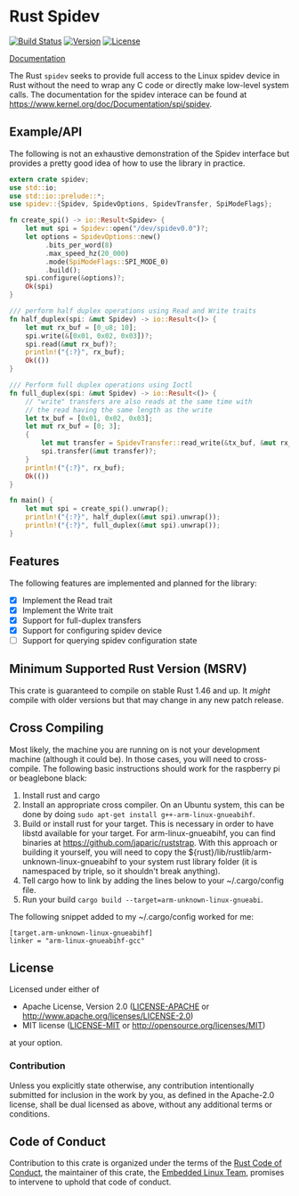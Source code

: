 # Rust Spidev

[![Build Status](https://travis-ci.org/rust-embedded/rust-spidev.svg?branch=master)](https://travis-ci.org/rust-embedded/rust-spidev)
[![Version](https://img.shields.io/crates/v/spidev.svg)](https://crates.io/crates/spidev)
[![License](https://img.shields.io/crates/l/spidev.svg)](https://github.com/rust-embedded/rust-spidev/blob/master/README.md#license)

[Documentation](https://docs.rs/spidev)

The Rust `spidev` seeks to provide full access to the Linux spidev
device in Rust without the need to wrap any C code or directly make
low-level system calls.  The documentation for the spidev interace can
be found at https://www.kernel.org/doc/Documentation/spi/spidev.

## Example/API

The following is not an exhaustive demonstration of the Spidev
interface but provides a pretty good idea of how to use the library in
practice.

```rust
extern crate spidev;
use std::io;
use std::io::prelude::*;
use spidev::{Spidev, SpidevOptions, SpidevTransfer, SpiModeFlags};

fn create_spi() -> io::Result<Spidev> {
    let mut spi = Spidev::open("/dev/spidev0.0")?;
    let options = SpidevOptions::new()
         .bits_per_word(8)
         .max_speed_hz(20_000)
         .mode(SpiModeFlags::SPI_MODE_0)
         .build();
    spi.configure(&options)?;
    Ok(spi)
}

/// perform half duplex operations using Read and Write traits
fn half_duplex(spi: &mut Spidev) -> io::Result<()> {
    let mut rx_buf = [0_u8; 10];
    spi.write(&[0x01, 0x02, 0x03])?;
    spi.read(&mut rx_buf)?;
    println!("{:?}", rx_buf);
    Ok(())
}

/// Perform full duplex operations using Ioctl
fn full_duplex(spi: &mut Spidev) -> io::Result<()> {
    // "write" transfers are also reads at the same time with
    // the read having the same length as the write
    let tx_buf = [0x01, 0x02, 0x03];
    let mut rx_buf = [0; 3];
    {
        let mut transfer = SpidevTransfer::read_write(&tx_buf, &mut rx_buf);
        spi.transfer(&mut transfer)?;
    }
    println!("{:?}", rx_buf);
    Ok(())
}

fn main() {
    let mut spi = create_spi().unwrap();
    println!("{:?}", half_duplex(&mut spi).unwrap());
    println!("{:?}", full_duplex(&mut spi).unwrap());
}
```

## Features

The following features are implemented and planned for the library:

- [x] Implement the Read trait
- [x] Implement the Write trait
- [x] Support for full-duplex transfers
- [x] Support for configuring spidev device
- [ ] Support for querying spidev configuration state

## Minimum Supported Rust Version (MSRV)

This crate is guaranteed to compile on stable Rust 1.46 and up.  It *might*
compile with older versions but that may change in any new patch release.

## Cross Compiling

Most likely, the machine you are running on is not your development
machine (although it could be).  In those cases, you will need to
cross-compile.  The following basic instructions should work for the
raspberry pi or beaglebone black:

1. Install rust and cargo
2. Install an appropriate cross compiler.  On an Ubuntu system, this
   can be done by doing `sudo apt-get install g++-arm-linux-gnueabihf`.
3. Build or install rust for your target.  This is necessary in order
   to have libstd available for your target.  For arm-linux-gnueabihf,
   you can find binaries at https://github.com/japaric/ruststrap.
   With this approach or building it yourself, you will need to copy
   the ${rust}/lib/rustlib/arm-unknown-linux-gnueabihf to your system
   rust library folder (it is namespaced by triple, so it shouldn't
   break anything).
4. Tell cargo how to link by adding the lines below to your
   ~/.cargo/config file.
5. Run your build `cargo build --target=arm-unknown-linux-gnueabi`.

The following snippet added to my ~/.cargo/config worked for me:

```
[target.arm-unknown-linux-gnueabihf]
linker = "arm-linux-gnueabihf-gcc"
```

## License

Licensed under either of

- Apache License, Version 2.0 ([LICENSE-APACHE](LICENSE-APACHE) or
  http://www.apache.org/licenses/LICENSE-2.0)
- MIT license ([LICENSE-MIT](LICENSE-MIT) or http://opensource.org/licenses/MIT)

at your option.

### Contribution

Unless you explicitly state otherwise, any contribution intentionally submitted
for inclusion in the work by you, as defined in the Apache-2.0 license, shall be
dual licensed as above, without any additional terms or conditions.

## Code of Conduct

Contribution to this crate is organized under the terms of the [Rust Code of
Conduct][CoC], the maintainer of this crate, the [Embedded Linux Team][team], promises
to intervene to uphold that code of conduct.

[CoC]: CODE_OF_CONDUCT.md
[team]: https://github.com/rust-embedded/wg#the-embedded-linux-team
